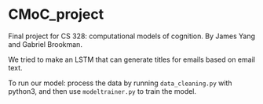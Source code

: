 # CMoC_project

Final project for CS 328: computational models of cognition. By James Yang and Gabriel Brookman.

We tried to make an LSTM that can generate titles for emails based on email text.

To run our model: process the data by running `data_cleaning.py` with python3, and then use `modeltrainer.py` to train the model.
